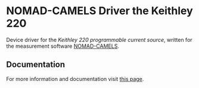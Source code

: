# NOMAD-CAMELS Driver the Keithley 220 

Device driver for the _Keithley 220 programmable current source_, written for the measurement software [NOMAD-CAMELS](https://fau-lap.github.io/NOMAD-CAMELS/).


## Documentation

For more information and documentation visit [this page](https://fau-lap.github.io/NOMAD-CAMELS/docs/instruments.html).